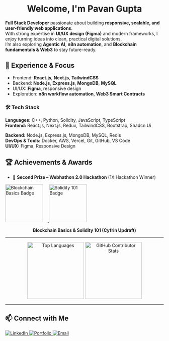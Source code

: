 <h1 align="center"> Welcome, I'm Pavan Gupta</h1>

 **Full Stack Developer** passionate about building **responsive, scalable, and user-friendly web applications**.  
With strong expertise in **UI/UX design (Figma)** and modern frameworks, I enjoy turning ideas into clean, practical digital solutions.  
I’m also exploring **Agentic AI**, **n8n automation**, and **Blockchain fundamentals & Web3** to stay future-ready.



## 💼 Experience & Focus
- Frontend: **React.js**, **Next.js**, **TailwindCSS**  
- Backend: **Node.js**, **Express.js**, **MongoDB**, **MySQL**  
- UI/UX: **Figma**, responsive design  
- Exploration: **n8n workflow automation**, **Web3 Smart Contracts**



### 🛠 Tech Stack
**Languages:** C++, Python, Solidity, JavaScript, TypeScript  
**Frontend:** React.js, Next.js, Redux, TailwindCSS, Bootstrap, Shadcn Ui

**Backend:** Node.js, Express.js, MongoDB, MySQL, Redis  
**DevOps & Tools:** Docker, AWS, Vercel, Git, GitHub, VS Code  
**UI/UX:** Figma, Responsive Design



## 🏆 Achievements & Awards  
- 🥈 **Second Prize – Webhathon 2.0 Hackathon** (1X Hackathon Winner)  

<p align="left">
  <a href="https://profiles.cyfrin.io/u/pavangpay05/achievements/blockchain-basics">
    <img src="https://res.cloudinary.com/droqoz7lg/image/upload/f_auto/q_auto/v1748556702/assets/blockchain-basics-badge.png" 
         alt="Blockchain Basics Badge" width="120" style="margin-right:15px;" />
  </a>
  <a href="https://profiles.cyfrin.io/u/pavangpay05/achievements/solidity">
    <img src="https://res.cloudinary.com/droqoz7lg/image/upload/f_auto/q_auto/v1748556702/assets/solidity-101.png" 
         alt="Solidity 101 Badge" width="120" style="margin-right:15px;" />
  </a>
</p>

<p align="center">
  <b>Blockchain Basics & Solidity 101 (Cyfrin Updraft)</b>
</p>

---

<p align="center ">
  <img src="https://github-readme-stats.vercel.app/api/top-langs/?username=pavan77749&layout=compact&theme=dark" alt="Top Languages" height="180" />
  <img src="https://github-contributor-stats.vercel.app/api?username=pavan77749&limit=5&theme=dark&combine_all_yearly_contributions=true" alt="GitHub Contributor Stats" height="180" />
</p>

---

## 📫 Connect with Me

<p align="left">
  <a href="https://www.linkedin.com/in/pavan0gupta/" target="_blank">
    <img src="https://img.shields.io/badge/LinkedIn-0077B5?logo=linkedin&style=for-the-badge" alt="LinkedIn" />
  </a>
  <a href="https://www.pavangupta.me/" target="_blank">
    <img src="https://img.shields.io/badge/Portfolio-00A1F1?logo=web&style=for-the-badge" alt="Portfolio" />
  </a>
  <a href="mailto:pavangpay05@gmail.com">
    <img src="https://img.shields.io/badge/Email-D14836?logo=gmail&style=for-the-badge" alt="Email" />
  </a>
</p>
